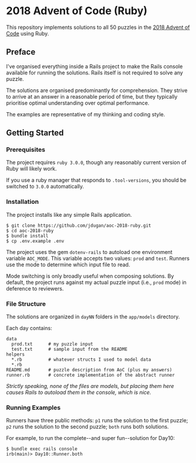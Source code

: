 # 2018 Advent of Code (Ruby)

This repository implements solutions to all 50 puzzles in the [2018 Advent of Code](https://adventofcode.com/2018/about) using Ruby.


## Preface

I've organised everything inside a Rails project to make the Rails console available for running the solutions.  Rails itself is not required to solve any puzzle.

The solutions are organised predominantly for comprehension. They strive to arrive at an answer in a reasonable period of time, but they typically prioritise optimal understanding over optimal performance.

The examples are representative of my thinking and coding style.


## Getting Started

### Prerequisites

The project requires `ruby 3.0.0`, though any reasonably current version of Ruby will likely work.

If you use a ruby manager that responds to `.tool-versions`, you should be switched to `3.0.0` automatically.


### Installation

The project installs like any simple Rails application.

```
$ git clone https://github.com/jdugan/aoc-2018-ruby.git
$ cd aoc-2018-ruby
$ bundle install
$ cp .env.example .env
```

The project uses the gem `dotenv-rails` to autoload one environment variable `AOC_MODE`.  This variable accepts two values: `prod` and `test`.  Runners use the mode to determine which input file to read.  

Mode switching is only broadly useful when composing solutions. By default, the project runs against my actual puzzle input (i.e., `prod` mode) in deference to reviewers.

### File Structure

The solutions are organized in `dayNN` folders in the `app/models` directory.

Each day contains:

```
data
  prod.txt      # my puzzle input
  test.txt      # sample input from the README
helpers
  *.rb          # whatever structs I used to model data
  *.rb
README.md       # puzzle description from AoC (plus my answers)
runner.rb       # concrete implementation of the abstract runner
```

*Strictly speaking, none of the files are models, but placing them here causes Rails to autoload them in the console, which is nice.*

### Running Examples

Runners have three public methods: `p1` runs the solution to the first puzzle; `p2` runs the solution to the second puzzle; `both` runs both solutions.

For example, to run the complete--and super fun--solution for Day10:

```
$ bundle exec rails console
irb(main)> Day10::Runner.both
```
